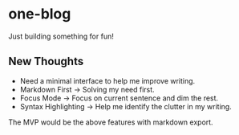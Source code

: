 # one-blog

Just building something for fun!

## New Thoughts

- Need a minimal interface to help me improve writing.
- Markdown First -> Solving my need first.
- Focus Mode -> Focus on current sentence and dim the rest.
- Syntax Highlighting -> Help me identify the clutter in my writing.

The MVP would be the above features with markdown export.
